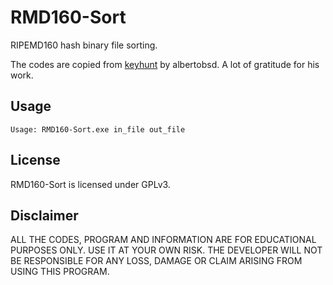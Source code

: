 # RMD160-Sort
RIPEMD160 hash binary file sorting.

The codes are copied from [keyhunt](https://github.com/albertobsd/keyhunt) by albertobsd. A lot of gratitude for his work.

## Usage
```
Usage: RMD160-Sort.exe in_file out_file
```

## License
RMD160-Sort is licensed under GPLv3.

## Disclaimer
ALL THE CODES, PROGRAM AND INFORMATION ARE FOR EDUCATIONAL PURPOSES ONLY. USE IT AT YOUR OWN RISK. THE DEVELOPER WILL NOT BE RESPONSIBLE FOR ANY LOSS, DAMAGE OR CLAIM ARISING FROM USING THIS PROGRAM.
